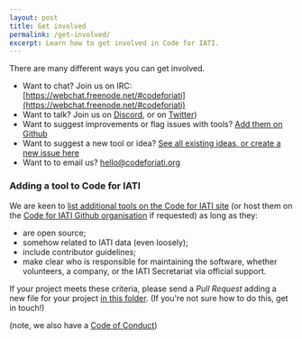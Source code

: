 ```yaml
---
layout: post
title: Get involved
permalink: /get-involved/
excerpt: Learn how to get involved in Code for IATI.
---
```


There are many different ways you can get involved.

* Want to chat? Join us on IRC: [https://webchat.freenode.net/#codeforiati](https://webchat.freenode.net/#codeforiati)
* Want to talk? Join us on [Discord](https://discord.gg/hdH5bEXePM), or on [Twitter](https://twitter.com/search?q=%23iati&f=live))
* Want to suggest improvements or flag issues with tools? [Add them on Github](https://github.com/codeforIATI)
* Want to suggest a new tool or idea? [See all existing ideas, or create a new issue here](https://github.com/codeforIATI/iati-ideas/issues)
* Want to to email us? [hello@codeforiati.org](mailto:hello@codeforiati.org)

### Adding a tool to Code for IATI

We are keen to [list additional tools on the Code for IATI site](https://codeforiati.org/) (or host them on the [Code for IATI Github organisation](https://github.com/codeforiati) if requested) as long as they:
* are open source;
* somehow related to IATI data (even loosely);
* include contributor guidelines;
* make clear who is responsible for maintaining the software, whether volunteers, a company, or the IATI Secretariat via official support.

If your project meets these criteria, please send a _Pull Request_ adding a new file for your project [in this folder](https://github.com/codeforIATI/codeforiati.github.io/tree/gh-pages/_projects). (If you're not sure how to do this, get in touch!)

(note, we also have a [Code of Conduct](https://codeforiati.org/code-of-conduct))
